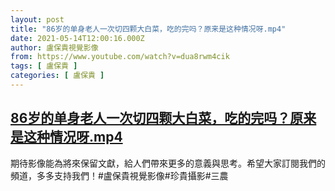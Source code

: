 ```yaml
---
layout: post
title: "86岁的单身老人一次切四颗大白菜，吃的完吗？原来是这种情况呀.mp4"
date: 2021-05-14T12:00:16.000Z
author: 盧保貴視覺影像
from: https://www.youtube.com/watch?v=dua8rwm4cik
tags: [ 盧保貴 ]
categories: [ 盧保貴 ]
---
```

<!--1620993616000-->
[86岁的单身老人一次切四颗大白菜，吃的完吗？原来是这种情况呀.mp4](https://www.youtube.com/watch?v=dua8rwm4cik)
------

<div>
期待影像能為將來保留文獻，給人們帶來更多的意義與思考。希望大家訂閱我們的頻道，多多支持我們！#盧保貴視覺影像#珍貴攝影#三農
</div>
